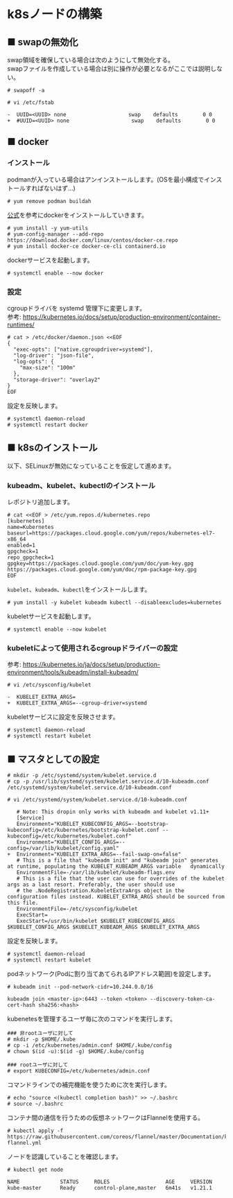 # k8sノードの構築
## ■ swapの無効化
swap領域を確保している場合は次のようにして無効化する。  
swapファイルを作成している場合は別に操作が必要となるがここでは説明しない。
```
# swapoff -a
```
```
# vi /etc/fstab
```
```
-  UUID=<UUID> none                    swap    defaults        0 0
+  #UUID=<UUID> none                    swap    defaults        0 0
```
## ■ docker
### インストール
podmanが入っている場合はアンインストールします。(OSを最小構成でインストールすればないはず...)
```
# yum remove podman buildah
```
[公式](https://docs.docker.com/engine/install/centos/)を参考にdockerをインストールしていきます。
```
# yum install -y yum-utils
# yum-config-manager --add-repo https://download.docker.com/linux/centos/docker-ce.repo
# yum install docker-ce docker-ce-cli containerd.io
```
dockerサービスを起動します。
```
# systemctl enable --now docker
```
### 設定
cgroupドライバを systemd 管理下に変更します。  
参考: https://kubernetes.io/docs/setup/production-environment/container-runtimes/
```
# cat > /etc/docker/daemon.json <<EOF
{
  "exec-opts": ["native.cgroupdriver=systemd"],
  "log-driver": "json-file",
  "log-opts": {
    "max-size": "100m"
  },
  "storage-driver": "overlay2"
}
EOF
```
設定を反映します。
```
# systemctl daemon-reload
# systemctl restart docker
```
## ■ k8sのインストール
以下、SELinuxが無効になっていることを仮定して進めます。
### kubeadm、kubelet、kubectlのインストール 
レポジトリ追加します。
```
# cat <<EOF > /etc/yum.repos.d/kubernetes.repo
[kubernetes]
name=Kubernetes
baseurl=https://packages.cloud.google.com/yum/repos/kubernetes-el7-x86_64
enabled=1
gpgcheck=1
repo_gpgcheck=1
gpgkey=https://packages.cloud.google.com/yum/doc/yum-key.gpg https://packages.cloud.google.com/yum/doc/rpm-package-key.gpg
EOF
```
`kubelet`、`kubeadm`、`kubectl`をインストールします。
```
# yum install -y kubelet kubeadm kubectl --disableexcludes=kubernetes
```
kubeletサービスを起動します。
```
# systemctl enable --now kubelet
```
### kubeletによって使用されるcgroupドライバーの設定
参考: https://kubernetes.io/ja/docs/setup/production-environment/tools/kubeadm/install-kubeadm/
```
# vi /etc/sysconfig/kubelet
```
```
-  KUBELET_EXTRA_ARGS=
+  KUBELET_EXTRA_ARGS=--cgroup-driver=systemd
```
kubeletサービスに設定を反映させます。
```
# systemctl daemon-reload
# systemctl restart kubelet
```
## ■ マスタとしての設定
```
# mkdir -p /etc/systemd/system/kubelet.service.d
# cp -p /usr/lib/systemd/system/kubelet.service.d/10-kubeadm.conf /etc/systemd/system/kubelet.service.d/10-kubeadm.conf
```
```
# vi /etc/systemd/system/kubelet.service.d/10-kubeadm.conf
```
```
   # Note: This dropin only works with kubeadm and kubelet v1.11+
   [Service]
   Environment="KUBELET_KUBECONFIG_ARGS=--bootstrap-kubeconfig=/etc/kubernetes/bootstrap-kubelet.conf --    kubeconfig=/etc/kubernetes/kubelet.conf"
   Environment="KUBELET_CONFIG_ARGS=--config=/var/lib/kubelet/config.yaml"
+  Environment="KUBELET_EXTRA_ARGS=--fail-swap-on=false"
   # This is a file that "kubeadm init" and "kubeadm join" generates at runtime, populating the KUBELET_KUBEADM_ARGS variable   dynamically
   EnvironmentFile=-/var/lib/kubelet/kubeadm-flags.env
   # This is a file that the user can use for overrides of the kubelet args as a last resort. Preferably, the user should use
   # the .NodeRegistration.KubeletExtraArgs object in the configuration files instead. KUBELET_EXTRA_ARGS should be sourced from this file.
   EnvironmentFile=-/etc/sysconfig/kubelet
   ExecStart=
   ExecStart=/usr/bin/kubelet $KUBELET_KUBECONFIG_ARGS $KUBELET_CONFIG_ARGS $KUBELET_KUBEADM_ARGS $KUBELET_EXTRA_ARGS
```
設定を反映します。
```
# systemctl daemon-reload
# systemctl restart kubelet
```
podネットワーク(Podに割り当てあてられるIPアドレス範囲)を設定します。
```
# kubeadm init --pod-network-cidr=10.244.0.0/16
```
```
kubeadm join <master-ip>:6443 --token <token> --discovery-token-ca-cert-hash sha256:<hash>
```
kubenetesを管理するユーザ毎に次のコマンドを実行します。
```
### 非rootユーザに対して
# mkdir -p $HOME/.kube
# cp -i /etc/kubernetes/admin.conf $HOME/.kube/config
# chown $(id -u):$(id -g) $HOME/.kube/config

### rootユーザに対して
# export KUBECONFIG=/etc/kubernetes/admin.conf
```
コマンドラインでの補完機能を使うために次を実行します。
```
# echo "source <(kubectl completion bash)" >> ~/.bashrc
# source ~/.bashrc
```
コンテナ間の通信を行うための仮想ネットワークはFlannelを使用する。
```
# kubectl apply -f https://raw.githubusercontent.com/coreos/flannel/master/Documentation/kube-flannel.yml
```
ノードを認識していることを確認します。
```
# kubectl get node
```
```
NAME             STATUS     ROLES                  AGE     VERSION
kube-master      Ready      control-plane,master   6m41s   v1.21.1
```
